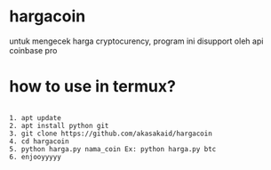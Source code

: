 # hargacoin
untuk mengecek harga cryptocurency, program ini disupport oleh api coinbase pro
# how to use in termux?
<pre><code>
1. apt update
2. apt install python git
3. git clone https://github.com/akasakaid/hargacoin
4. cd hargacoin
5. python harga.py nama_coin Ex: python harga.py btc
6. enjooyyyyy
